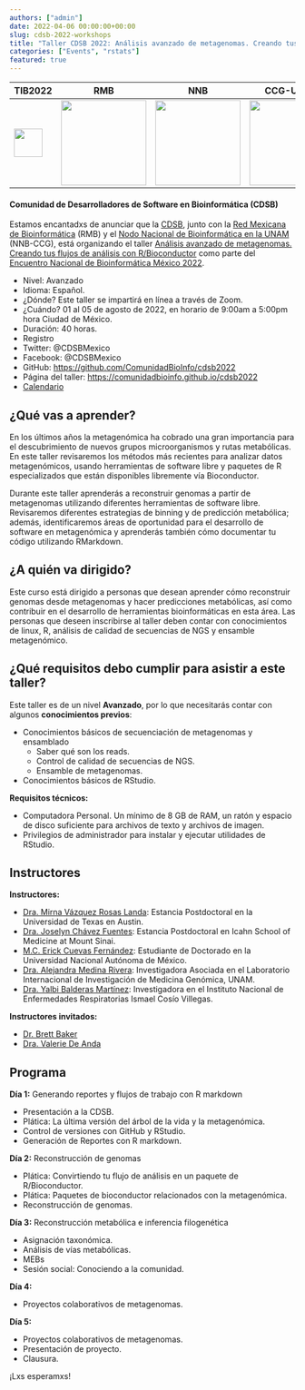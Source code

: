 ```yaml
---
authors: ["admin"]
date: 2022-04-06 00:00:00+00:00
slug: cdsb-2022-workshops
title: "Taller CDSB 2022: Análisis avanzado de metagenomas. Creando tus flujos de análisis con R/Bioconductor."
categories: ["Events", "rstats"]
featured: true
---
```


| TIB2022 | RMB | NNB | CCG-UNAM |
| --- | --- | --- | --- |
| [<img src="https://congresos.nnb.unam.mx/tib2019/wp-content/uploads/sites/4/2019/03/NNB-TIB-Logo.png" width="50px" />](http://www.nnb.unam.mx/TIB2022/) | [<img src="http://www.nnb.unam.mx/TIB2020/wp-content/uploads/sites/2/2020/03/RMB_Logo-horizontal.png" width="150px" />](https://www.redmexicanadebioinformatica.org/) | [<img src="http://www.nnb.unam.mx/TIB2020/wp-content/uploads/sites/2/2020/03/logo-principal.png" width="150px" />](http://www.nnb.unam.mx/) | [<img src="http://www.nnb.unam.mx/TIB2020/wp-content/uploads/sites/2/2020/03/CCG_Logo_HR.png" width="150px" />](http://www.ccg.unam.mx/) |

#### Comunidad de Desarrolladores de Software en Bioinformática  (CDSB)

Estamos encantadxs de anunciar que la [CDSB](https://twitter.com/CDSBMexico), junto con la [Red Mexicana de Bioinformática](https://twitter.com/RBioinformatica) (RMB) y el [Nodo Nacional de Bioinformática en la UNAM](https://twitter.com/nnb_unam) (NNB-CCG), está organizando el taller [Análisis avanzado de metagenomas. Creando tus flujos de análisis con R/Bioconductor](https://comunidadbioinfo.github.io/cdsb2022)   como parte del [Encuentro Nacional de Bioinformática México 2022](http://congresos.nnb.unam.mx/EBM2022/). 

- Nivel: Avanzado
- Idioma: Español.
- ¿Dónde? Este taller se impartirá en línea a través de Zoom. 
- ¿Cuándo? 01 al 05 de agosto de 2022, en horario de 9:00am a 5:00pm hora Ciudad de México.
- Duración: 40 horas.
- Registro
- Twitter: @CDSBMexico
- Facebook: @CDSBMexico
- GitHub: https://github.com/ComunidadBioInfo/cdsb2022
- Página del taller: https://comunidadbioinfo.github.io/cdsb2022
- [Calendario](http://bit.ly/calendarcdsb2022)

## ¿Qué vas a aprender?

En los últimos años la metagenómica ha cobrado una gran importancia para el descubrimiento de nuevos grupos microorganismos y rutas metabólicas. En este taller revisaremos los métodos más recientes para analizar datos metagenómicos, usando herramientas de software libre y paquetes de R especializados que están disponibles libremente vía Bioconductor. 

Durante este taller aprenderás a reconstruir genomas a partir de metagenomas utilizando diferentes herramientas de software libre. Revisaremos diferentes estrategias de binning y de predicción metabólica; además, identificaremos áreas de oportunidad para el desarrollo de software en metagenómica y aprenderás también cómo documentar tu código utilizando RMarkdown.

## ¿A quién va dirigido? 

Este curso está dirigido a personas que desean aprender cómo reconstruir genomas desde metagenomas y hacer predicciones metabólicas, así como contribuir en el desarrollo de herramientas bioinformáticas en esta área. Las personas que deseen inscribirse al taller deben contar con conocimientos de linux, R, análisis de calidad de secuencias de NGS y ensamble metagenómico. 

## ¿Qué requisitos debo cumplir para asistir a este taller? 

Este taller es de un nivel **Avanzado**, por lo que necesitarás contar con algunos **conocimientos previos**: 

- Conocimientos básicos de secuenciación de metagenomas y ensamblado
    - Saber qué son los reads.
    - Control de calidad de secuencias de NGS.
    - Ensamble de metagenomas.
- Conocimientos básicos de RStudio.

**Requisitos técnicos:**

- Computadora Personal. Un mínimo de 8 GB de RAM, un ratón y espacio de disco suficiente para archivos de texto y archivos de imagen. 
- Privilegios de administrador para instalar y ejecutar utilidades de RStudio.

## Instructores

**Instructores:**

- [Dra. Mirna Vázquez Rosas Landa](https://comunidadbioinfo.github.io/es/authors/mirnavrl/): Estancia Postdoctoral en la Universidad de Texas en Austin.
- [Dra. Joselyn Chávez Fuentes](https://comunidadbioinfo.github.io/es/authors/josschavezf/): Estancia Postdoctoral en Icahn School of Medicine at Mount Sinai.
- [M.C. Erick Cuevas Fernández](https://comunidadbioinfo.github.io/es/authors/erickcufe/): Estudiante de Doctorado en la Universidad Nacional Autónoma de México.
- [Dra. Alejandra Medina Rivera](https://comunidadbioinfo.github.io/es/authors/amedina/): Investigadora Asociada en el Laboratorio Internacional de Investigación de Medicina Genómica, UNAM. 
- [Dra. Yalbi Balderas Martínez](https://comunidadbioinfo.github.io/es/authors/yalbibalderas/):  Investigadora en el Instituto Nacional de Enfermedades Respiratorias Ismael Cosío Villegas.

**Instructores invitados:**

- [Dr. Brett Baker](https://comunidadbioinfo.github.io/es/authors/brettbaker/)
- [Dra. Valerie De Anda](https://comunidadbioinfo.github.io/es/authors/valeriedeanda/)

## Programa

**Día 1:** Generando reportes y flujos de trabajo con R markdown
- Presentación a la CDSB.
- Plática: La última versión del árbol de la vida y la metagenómica.
- Control de versiones con GitHub y RStudio.
- Generación de Reportes con R markdown.

**Día 2:**  Reconstrucción de genomas
- Plática: Convirtiendo tu flujo de análisis en un paquete de R/Bioconductor.
- Plática: Paquetes de bioconductor relacionados con la metagenómica.
- Reconstrucción de genomas.

**Día 3:** Reconstrucción metabólica e inferencia filogenética
- Asignación taxonómica.
- Análisis de vías metabólicas. 
- MEBs
- Sesión social: Conociendo a la comunidad.

**Día 4:**
- Proyectos colaborativos de metagenomas.

**Día 5:**
- Proyectos colaborativos de metagenomas.
- Presentación de proyecto.
- Clausura.


¡Lxs esperamxs!




